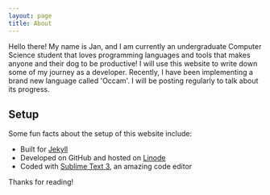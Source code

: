 ```yaml
---
layout: page
title: About
---
```


Hello there! My name is Jan, and I am currently an undergraduate Computer Science student that loves programming languages and tools that makes anyone and their dog to be productive! I will use this website to write down some of my journey as a developer. Recently, I have been implementing a brand new language called 'Occam'. I will be posting regularly to talk about its progress.

## Setup

Some fun facts about the setup of this website include:

* Built for [Jekyll](http://jekyllrb.com)
* Developed on GitHub and hosted on [Linode](https://linode.com)
* Coded with [Sublime Text 3](http://sublimetext.com), an amazing code editor

Thanks for reading!
